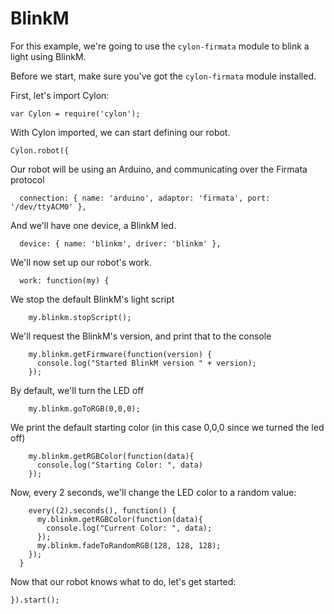 # BlinkM

For this example, we're going to use the `cylon-firmata` module to blink a light
using BlinkM.

Before we start, make sure you've got the `cylon-firmata` module installed.

First, let's import Cylon:

    var Cylon = require('cylon');

With Cylon imported, we can start defining our robot.

    Cylon.robot({

Our robot will be using an Arduino, and communicating over the Firmata protocol

      connection: { name: 'arduino', adaptor: 'firmata', port: '/dev/ttyACM0' },

And we'll have one device, a BlinkM led.

      device: { name: 'blinkm', driver: 'blinkm' },

We'll now set up our robot's work.

      work: function(my) {

We stop the default BlinkM's light script

        my.blinkm.stopScript();

We'll request the BlinkM's version, and print that to the console

        my.blinkm.getFirmware(function(version) {
          console.log("Started BlinkM version " + version);
        });

By default, we'll turn the LED off

        my.blinkm.goToRGB(0,0,0);

We print the default starting color (in this case 0,0,0 since we turned the led off)

        my.blinkm.getRGBColor(function(data){
          console.log("Starting Color: ", data)
        });

Now, every 2 seconds, we'll change the LED color to a random value:

        every((2).seconds(), function() {
          my.blinkm.getRGBColor(function(data){
            console.log("Current Color: ", data);
          });
          my.blinkm.fadeToRandomRGB(128, 128, 128);
        });
      }

Now that our robot knows what to do, let's get started:

    }).start();
